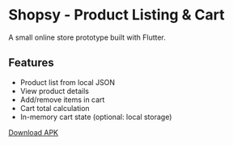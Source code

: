 # Shopsy - Product Listing & Cart

A small online store prototype built with Flutter.

## Features
- Product list from local JSON
- View product details
- Add/remove items in cart
- Cart total calculation
- In-memory cart state (optional: local storage)


[Download APK](https://drive.google.com/file/d/1CclmxhYghW-n4ycCWtUddH31r73m_5Zr/view?usp=sharing)
